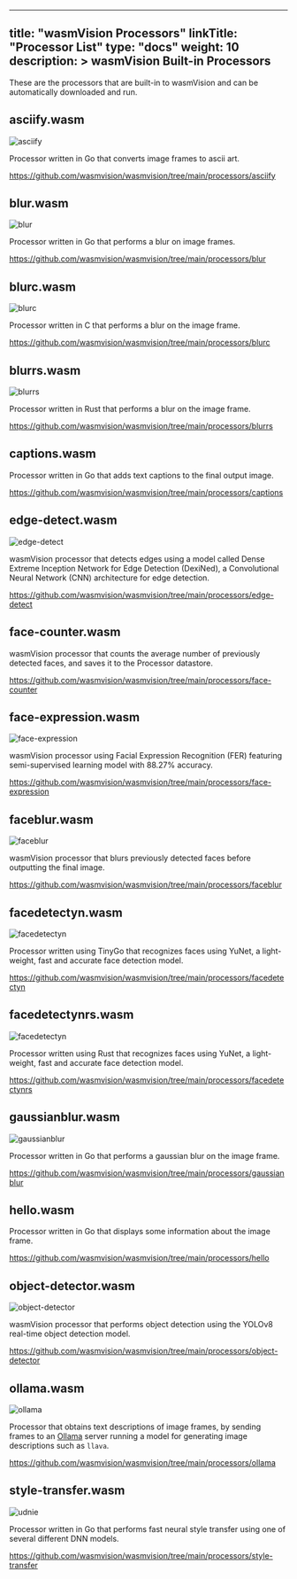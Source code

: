 
---
title: "wasmVision Processors"
linkTitle: "Processor List"
type: "docs"
weight: 10
description: >
  wasmVision Built-in Processors
---

These are the processors that are built-in to wasmVision and can be automatically downloaded and run.

## asciify.wasm

![asciify](/images/asciify-processor.png)

Processor written in Go that converts image frames to ascii art.

https://github.com/wasmvision/wasmvision/tree/main/processors/asciify

## blur.wasm

![blur](/images/blur-processor.png)

Processor written in Go that performs a blur on image frames.

https://github.com/wasmvision/wasmvision/tree/main/processors/blur

## blurc.wasm

![blurc](/images/blur-processor.png)

Processor written in C that performs a blur on the image frame.

https://github.com/wasmvision/wasmvision/tree/main/processors/blurc

## blurrs.wasm

![blurrs](/images/blur-processor.png)

Processor written in Rust that performs a blur on the image frame.

https://github.com/wasmvision/wasmvision/tree/main/processors/blurrs

## captions.wasm

Processor written in Go that adds text captions to the final output image.

https://github.com/wasmvision/wasmvision/tree/main/processors/captions

## edge-detect.wasm

![edge-detect](/images/edge-detect-processor.png)

wasmVision processor that detects edges using a model called Dense Extreme Inception Network for Edge Detection (DexiNed), a Convolutional Neural Network (CNN) architecture for edge detection.

https://github.com/wasmvision/wasmvision/tree/main/processors/edge-detect

## face-counter.wasm

wasmVision processor that counts the average number of previously detected faces, and saves it to the Processor datastore.

https://github.com/wasmvision/wasmvision/tree/main/processors/face-counter

## face-expression.wasm

![face-expression](/images/face-expression-processor.png)

wasmVision processor using Facial Expression Recognition (FER) featuring semi-supervised learning model with 88.27% accuracy.

https://github.com/wasmvision/wasmvision/tree/main/processors/face-expression

## faceblur.wasm

![faceblur](/images/faceblur-processor.png)

wasmVision processor that blurs previously detected faces before outputting the final image. 

https://github.com/wasmvision/wasmvision/tree/main/processors/faceblur

## facedetectyn.wasm

![facedetectyn](/images/facedetectyn-processor.png)

Processor written using TinyGo that recognizes faces using YuNet, a light-weight, fast and accurate face detection model.

https://github.com/wasmvision/wasmvision/tree/main/processors/facedetectyn

## facedetectynrs.wasm

![facedetectyn](/images/facedetectyn-processor.png)

Processor written using Rust that recognizes faces using YuNet, a light-weight, fast and accurate face detection model.

https://github.com/wasmvision/wasmvision/tree/main/processors/facedetectynrs

## gaussianblur.wasm

![gaussianblur](/images/gaussianblur-processor.png)

Processor written in Go that performs a gaussian blur on the image frame.

https://github.com/wasmvision/wasmvision/tree/main/processors/gaussianblur

## hello.wasm

Processor written in Go that displays some information about the image frame.

https://github.com/wasmvision/wasmvision/tree/main/processors/hello

## object-detector.wasm

![object-detector](/images/object-detector-processor.png)

wasmVision processor that performs object detection using the YOLOv8 real-time object detection model.

https://github.com/wasmvision/wasmvision/tree/main/processors/object-detector

## ollama.wasm

![ollama](/images/ollama-processor.png)

Processor that obtains text descriptions of image frames, by sending frames to an [Ollama](https://ollama.com/) server running a model for generating image descriptions such as `llava`.

https://github.com/wasmvision/wasmvision/tree/main/processors/ollama

## style-transfer.wasm

![udnie](/images/udnie-processor.png)

Processor written in Go that performs fast neural style transfer using one of several different DNN models.

https://github.com/wasmvision/wasmvision/tree/main/processors/style-transfer
